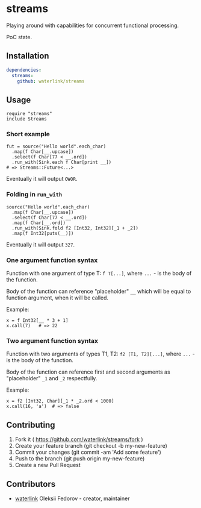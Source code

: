 # streams

Playing around with capabilities for concurrent functional processing.

PoC state.

## Installation

```yaml
dependencies:
  streams:
    github: waterlink/streams
```

## Usage

```crystal
require "streams"
include Streams
```

### Short example

```crystal
fut = source("Hello world".each_char)
  .map(f Char[__.upcase])
  .select(f Char[77 < __.ord])
  .run_with(Sink.each f Char[print __])
# => Streams::Future<...>
```

Eventually it will output `OWOR`.

### Folding in `run_with`

```crystal
source("Hello world".each_char)
  .map(f Char[__.upcase])
  .select(f Char[77 < __.ord])
  .map(f Char[__.ord])
  .run_with(Sink.fold f2 [Int32, Int32][_1 + _2])
  .map(f Int32[puts(__)])
```

Eventually it will output `327`.

### One argument function syntax

Function with one argument of type T: `f T[...]`, where `...` - is the body of
the function.

Body of the function can reference "placeholder" `__` which will be equal to
function argument, when it will be called.

Example:

```crystal
x = f Int32[__ * 3 + 1]
x.call(7)   # => 22
```

### Two argument function syntax

Function with two arguments of types T1, T2: `f2 [T1, T2][...]`, where `...` -
is the body of the function.

Body of the function can reference first and second arguments as "placeholder"
`_1` and `_2` respectfully.

Example:

```crystal
x = f2 [Int32, Char][_1 * _2.ord < 1000]
x.call(16, 'a')  # => false
```

## Contributing

1. Fork it ( https://github.com/waterlink/streams/fork )
2. Create your feature branch (git checkout -b my-new-feature)
3. Commit your changes (git commit -am 'Add some feature')
4. Push to the branch (git push origin my-new-feature)
5. Create a new Pull Request

## Contributors

- [waterlink](https://github.com/waterlink) Oleksii Fedorov - creator, maintainer
